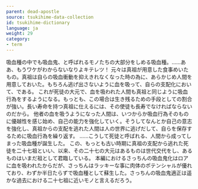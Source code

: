 ```yaml
---
parent: dead-apostle
source: tsukihime-data-collection
id: tsukihime-dictionary
language: ja
weight: 29
category:
- term
---
```


吸血種の中でも吸血鬼、と呼ばれるモノたちの大部分をしめる吸血種。……ああ、もうワケがわからないなりよキテレツ！
元々は真祖が用意した食事めいたもの。真祖は自らの吸血衝動を抑えきれなくなった時の為に、あらかじめ人間を用意しておいた。もちろん逃げ出さないように血を吸って、自らの支配化において、である。
これが死徒の大元で、血を吸われた人間も真祖と同じように吸血行為をするようになる。もっとも、この場合は生き残るための手段としての割合が強い。長い寿命を持つ真祖に仕えるには、その使徒も長寿でなければならないのだから。
他者の血を吸うようになった人間は、いつからか吸血行為そのものに優越性を感じ始め、自己の能力を強化していく。そうしてなんとか自己の意志を強化し、真祖からの支配を逃れた人間は人の世界に逃げだして、自らを保存するために吸血行為を繰り返す。
……こうして死徒と呼ばれる、人間から成ってしまった吸血種が誕生した。
この、もっとも古い時期に真祖の支配から逃れた死徒を二十七祖といい、以来、その二十七の大元はあるものは世代交代をし、あるものはいまだ祖として君臨している。
本編におけるさっちんの吸血鬼化はロアに血を吸われたからだが、さっちんはラッキーな事に肉体のポテンシャルが優れており、わずか半日たらずで吸血種として蘇生した。さっちんの吸血鬼適正は遥かな過去における二十七祖に近いモノと言えるだろう。
